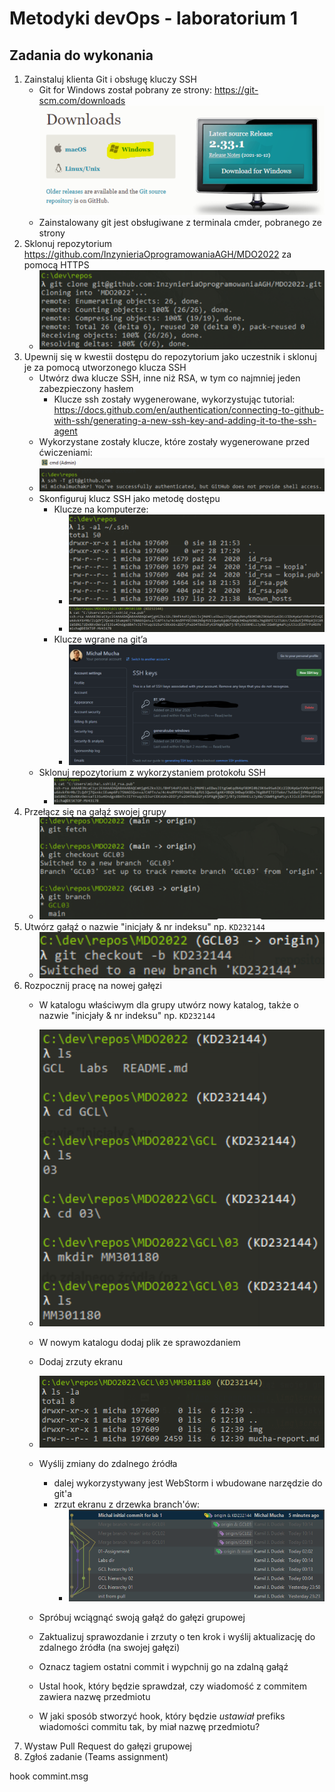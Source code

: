 # Metodyki devOps - laboratorium 1

## Zadania do wykonania

1. Zainstaluj klienta Git i obsługę kluczy SSH
   - Git for Windows został pobrany ze strony: https://git-scm.com/downloads
   ![App Screenshot](.\img\screen-1.PNG)
   - Zainstalowany git jest obsługiwane z terminala cmder, pobranego ze strony
2. Sklonuj repozytorium https://github.com/InzynieriaOprogramowaniaAGH/MDO2022 za pomocą HTTPS
   - ![App Screenshot](.\img\screen-2.PNG)
3. Upewnij się w kwestii dostępu do repozytorium jako uczestnik i sklonuj je za pomocą utworzonego klucza SSH
    - Utwórz dwa klucze SSH, inne niż RSA, w tym co najmniej jeden zabezpieczony hasłem
      - Klucze ssh zostały wygenerowane, wykorzystując tutorial:
      https://docs.github.com/en/authentication/connecting-to-github-with-ssh/generating-a-new-ssh-key-and-adding-it-to-the-ssh-agent
    - Wykorzystane zostały klucze, które zostały wygenerowane przed ćwiczeniami:
    - ![App Screenshot](.\img\screen-3.PNG)
    - Skonfiguruj klucz SSH jako metodę dostępu
      - Klucze na komputerze:
        - ![App Screenshot](.\img\screen-4.PNG)
        - ![App Screenshot](.\img\screen-5.PNG)
      - Klucze wgrane na git’a
         - ![App Screenshot](.\img\screen-6.PNG)
    - Sklonuj repozytorium z wykorzystaniem protokołu SSH
       - ![App Screenshot](.\img\screen-7.PNG)
4. Przełącz się na gałąź swojej grupy
   - ![App Screenshot](.\img\screen-8.PNG)
5. Utwórz gałąź o nazwie "inicjały & nr indeksu" np. ```KD232144```
   - ![App Screenshot](.\img\screen-9.PNG)
6. Rozpocznij pracę na nowej gałęzi
    - W katalogu właściwym dla grupy utwórz nowy katalog, także o nazwie "inicjały & nr indeksu" np. ```KD232144```
    - ![App Screenshot](.\img\screen-10.PNG)
    - W nowym katalogu dodaj plik ze sprawozdaniem
    - Dodaj zrzuty ekranu
    - ![App Screenshot](.\img\screen-11.PNG)
    - Wyślij zmiany do zdalnego źródła
      - dalej wykorzystywany jest WebStorm i wbudowane narzędzie do git'a
      - zrzut ekranu z drzewka branch'ów:
        - ![App Screenshot](.\img\screen-12.PNG)
      
    - Spróbuj wciągnąć swoją gałąź do gałęzi grupowej
    - Zaktualizuj sprawozdanie i zrzuty o ten krok i wyślij aktualizację do zdalnego źródła (na swojej gałęzi)
    - Oznacz tagiem ostatni commit i wypchnij go na zdalną gałąź
    - Ustal hook, który będzie sprawdzał, czy wiadomość z commitem zawiera nazwę przedmiotu
    - W jaki sposób stworzyć hook, który będzie *ustawiał* prefiks wiadomości commitu tak, by miał nazwę przedmiotu?
7. Wystaw Pull Request do gałęzi grupowej
8. Zgłoś zadanie (Teams assignment)

hook
commint.msg
